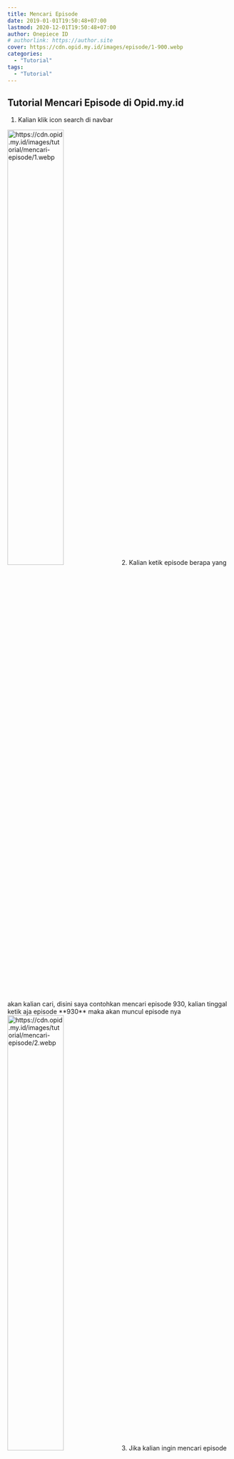 ```yaml
---
title: Mencari Episode
date: 2019-01-01T19:50:48+07:00
lastmod: 2020-12-01T19:50:48+07:00
author: Onepiece ID
# authorlink: https://author.site
cover: https://cdn.opid.my.id/images/episode/1-900.webp
categories:
  - "Tutorial"
tags:
  - "Tutorial"
---
```


## Tutorial Mencari Episode di Opid.my.id

1. Kalian klik icon search di navbar
<img src="https://cdn.opid.my.id/images/tutorial/mencari-episode/1.webp" alt="https://cdn.opid.my.id/images/tutorial/mencari-episode/1.webp" title="Mencari Episode" style="width: 50%;">
2. Kalian ketik episode berapa yang akan kalian cari, disini saya contohkan mencari episode 930, kalian tinggal ketik aja episode **930** maka akan muncul episode nya
<img src="https://cdn.opid.my.id/images/tutorial/mencari-episode/2.webp" alt="https://cdn.opid.my.id/images/tutorial/mencari-episode/2.webp" title="Mencari Episode" style="width: 50%;">
3. Jika kalian ingin mencari episode dua digit, disini saya contohkan mencari episode 24, jika kalian ketik hanya **24** maka yang muncul pasti banyak
<img src="https://cdn.opid.my.id/images/tutorial/mencari-episode/3.webp" alt="https://cdn.opid.my.id/images/tutorial/mencari-episode/3.webp" title="Mencari Episode" style="width: 50%;">
4. Untuk itu kalian tambahkan kata "episode", contohnya: **episode 24** maka yang muncul hanya episode 24
<img src="https://cdn.opid.my.id/images/tutorial/mencari-episode/4.webp" alt="https://cdn.opid.my.id/images/tutorial/mencari-episode/4.webp" title="Mencari Episode" style="width: 50%;">